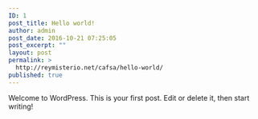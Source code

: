 ```yaml
---
ID: 1
post_title: Hello world!
author: admin
post_date: 2016-10-21 07:25:05
post_excerpt: ""
layout: post
permalink: >
  http://reymisterio.net/cafsa/hello-world/
published: true
---
```

Welcome to WordPress. This is your first post. Edit or delete it, then start writing!